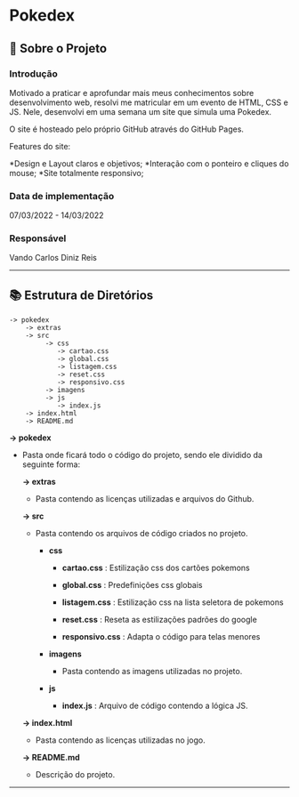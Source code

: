# Pokedex
## 🔎 Sobre o Projeto
### Introdução

Motivado a praticar e aprofundar mais meus conhecimentos sobre desenvolvimento web, resolvi me matricular em um evento de HTML, CSS e JS. Nele, desenvolvi em uma semana um site que simula uma Pokedex.

O site é hosteado pelo próprio GitHub através do GitHub Pages.

Features do site:

*Design e Layout claros e objetivos;
*Interação com o ponteiro e cliques do mouse;
*Site totalmente responsivo;

### Data de implementação
07/03/2022 - 14/03/2022

### Responsável
Vando Carlos Diniz Reis

---
## 📚 Estrutura de Diretórios 
```
-> pokedex
    -> extras
    -> src
         -> css
            -> cartao.css
            -> global.css
            -> listagem.css
            -> reset.css
            -> responsivo.css
         -> imagens
         -> js
            -> index.js
    -> index.html
    -> README.md
```
__-> pokedex__
- Pasta onde ficará todo o código do projeto, sendo ele dividido da seguinte forma:

  __-> extras__
  - Pasta contendo as licenças utilizadas e arquivos do Github.
  
  __-> src__
  - Pasta contendo os arquivos de código criados no projeto.
  
    - __css__
    
      - __cartao.css__ : Estilização css dos cartões pokemons 
        
      - __global.css__ : Predefinições css globais
        
      - __listagem.css__ : Estilização css na lista seletora de pokemons
        
      - __reset.css__ : Reseta as estilizações padrões do google
        
      - __responsivo.css__ : Adapta o código para telas menores
      
    - __imagens__
      - Pasta contendo as imagens utilizadas no projeto.
      
    - __js__
    
      - __index.js__ : Arquivo de código contendo a lógica JS.
      
  __-> index.html__
  - Pasta contendo as licenças utilizadas no jogo.
  
  __-> README.md__
  - Descrição do projeto.

---
